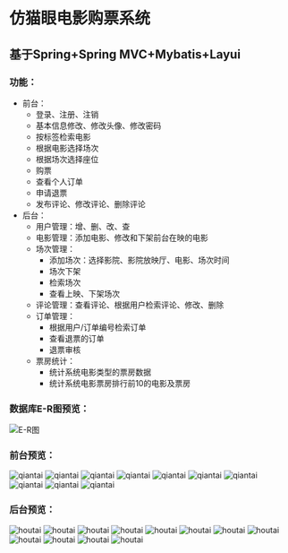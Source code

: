 # 仿猫眼电影购票系统
## 基于Spring+Spring MVC+Mybatis+Layui
### 功能：
* 前台：
    * 登录、注册、注销
    * 基本信息修改、修改头像、修改密码
    * 按标签检索电影
    * 根据电影选择场次
    * 根据场次选择座位
    * 购票
    * 查看个人订单
    * 申请退票
    * 发布评论、修改评论、删除评论
* 后台：
    + 用户管理：增、删、改、查
    + 电影管理：添加电影、修改和下架前台在映的电影
    + 场次管理：
        - 添加场次：选择影院、影院放映厅、电影、场次时间
        - 场次下架
        - 检索场次
        - 查看上映、下架场次
    + 评论管理：查看评论、根据用户检索评论、修改、删除
    + 订单管理：
        - 根据用户/订单编号检索订单
        - 查看退票的订单
        - 退票审核
    + 票房统计：
        - 统计系统电影类型的票房数据
        - 统计系统电影票房排行前10的电影及票房<br>

### 数据库E-R图预览：

![E-R图](https://github.com/banbanzzz/Movie/tree/master/src/main/webapp/github/sql-er.png)

### 前台预览：
![qiantai](https://github.com/banbanzzz/Movie/src/main/webapp/github/index.png)
![qiantai](https://github.com/banbanzzz/Movie/src/main/webapp/github/电影.png)
![qiantai](https://github.com/banbanzzz/Movie/src/main/webapp/github/详情.png)
![qiantai](https://github.com/banbanzzz/Movie/src/main/webapp/github/选择影院.png)
![qiantai](https://github.com/banbanzzz/Movie/src/main/webapp/github/选择场次.png)
![qiantai](https://github.com/banbanzzz/Movie/src/main/webapp/github/选座座位.png)
![qiantai](https://github.com/banbanzzz/Movie/src/main/webapp/github/pay.png)
![qiantai](https://github.com/banbanzzz/Movie/src/main/webapp/github/success.png)
![qiantai](https://github.com/banbanzzz/Movie/src/main/webapp/github/个人信息.png)
![qiantai](https://github.com/banbanzzz/Movie/src/main/webapp/github/订单.png)
### 后台预览：
![houtai](https://github.com/banbanzzz/Movie/src/main/webapp/github/user.png)
![houtai](https://github.com/banbanzzz/Movie/src/main/webapp/github/movie.png)
![houtai](https://github.com/banbanzzz/Movie/src/main/webapp/github/movieadd.png)
![houtai](https://github.com/banbanzzz/Movie/src/main/webapp/github/updatemovie.png)
![houtai](https://github.com/banbanzzz/Movie/src/main/webapp/github/eva.png)
![houtai](https://github.com/banbanzzz/Movie/src/main/webapp/github/schedule1.png)
![houtai](https://github.com/banbanzzz/Movie/src/main/webapp/github/schedule2.png)
![houtai](https://github.com/banbanzzz/Movie/src/main/webapp/github/scheduleadd.png)
![houtai](https://github.com/banbanzzz/Movie/src/main/webapp/github/order1.png)
![houtai](https://github.com/banbanzzz/Movie/src/main/webapp/github/order2.png)
![houtai](https://github.com/banbanzzz/Movie/src/main/webapp/github/order3.png)
![houtai](https://github.com/banbanzzz/Movie/src/main/webapp/github/data.png)



